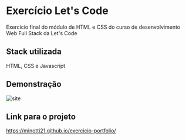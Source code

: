 
# Exercício Let's Code

Exercício final do módulo de HTML e CSS do curso de desenvolvimento Web Full Stack da Let's Code

## Stack utilizada

HTML, CSS e Javascript

## Demonstração

![site](https://i.imgur.com/hL6NEnc.png)

## Link para o projeto

https://minotti21.github.io/exercicio-portfolio/
